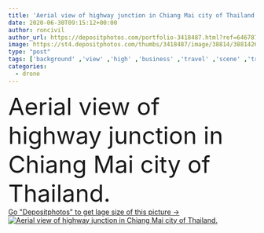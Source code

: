 ```yaml
---
title: 'Aerial view of highway junction in Chiang Mai city of Thailand.'
date: 2020-06-30T09:15:12+00:00
author: roncivil
author_url: https://depositphotos.com/portfolio-3418487.html?ref=64678756
image: https://st4.depositphotos.com/thumbs/3418487/image/38814/388142654/api_thumb_450.jpg?forcejpeg=true
type: "post"
tags: ['background' ,'view' ,'high' ,'business' ,'travel' ,'scene' ,'transport' ,'transportation' ,'light' ,'dark' ,'car' ,'speed' ,'road' ,'traffic' ,'modern' ,'bridge' ,'landscape' ,'architecture' ,'building' ,'city' ,'downtown' ,'office' ,'urban' ,'night' ,'evening' ,'twilight' ,'way' ,'street' ,'movement' ,'highway' ,'cityscape' ,'town' ,'skyline' ,'asian' ,'crossing' ,'asia' ,'thailand' ,'freeway' ,'rush' ,'intersection' ,'aerial' ,'bangkok' ,'junction' ,'drone' ,'thai' ,'mai' ,'chiangmai' ,'aerial view' ,'Chiang Mai' ,'Chiang Mai Thailand' ]
categories: 
  - drone
---
```

<div aling="center">
            <font size="60"> Aerial view of highway junction in Chiang Mai city of Thailand.</font>   
</div>
<div>
    <a href='https://st4.depositphotos.com/thumbs/3418487/image/38814/388142654/api_thumb_450.jpg?forcejpeg=true?ref=64678756' target=_blank > Go "Depositphotos" to get lage size of this picture ->
        <img href='https://st4.depositphotos.com/thumbs/3418487/image/38814/388142654/api_thumb_450.jpg?forcejpeg=true?ref=64678756' src='https://st4.depositphotos.com/3418487/38814/i/950/depositphotos_388142654-stock-photo-aerial-view-highway-junction-chiang.jpg?forcejpeg=true' alt='Aerial view of highway junction in Chiang Mai city of Thailand.' >
    </a>
</div>
